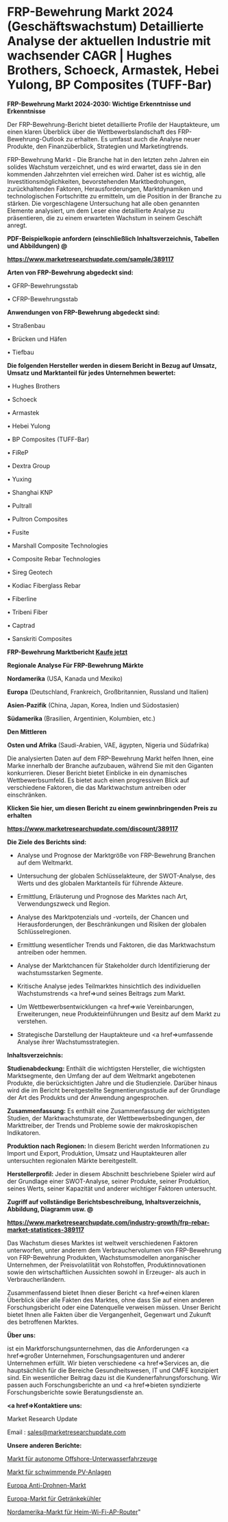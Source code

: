 # FRP-Bewehrung Markt 2024 (Geschäftswachstum) Detaillierte Analyse der aktuellen Industrie mit wachsender CAGR | Hughes Brothers, Schoeck, Armastek, Hebei Yulong, BP Composites (TUFF-Bar)

<strong>FRP-Bewehrung Markt 2024-2030: Wichtige Erkenntnisse und Erkenntnisse</strong>

Der FRP-Bewehrung-Bericht bietet detaillierte Profile der Hauptakteure, um einen klaren Überblick über die Wettbewerbslandschaft des FRP-Bewehrung-Outlook zu erhalten. Es umfasst auch die Analyse neuer Produkte, den Finanzüberblick, Strategien und Marketingtrends.

FRP-Bewehrung Markt - Die Branche hat in den letzten zehn Jahren ein solides Wachstum verzeichnet, und es wird erwartet, dass sie in den kommenden Jahrzehnten viel erreichen wird. Daher ist es wichtig, alle Investitionsmöglichkeiten, bevorstehenden Marktbedrohungen, zurückhaltenden Faktoren, Herausforderungen, Marktdynamiken und technologischen Fortschritte zu ermitteln, um die Position in der Branche zu stärken. Die vorgeschlagene Untersuchung hat alle oben genannten Elemente analysiert, um dem Leser eine detaillierte Analyse zu präsentieren, die zu einem erwarteten Wachstum in seinem Geschäft anregt.



<strong><b>PDF-Beispielkopie anfordern (einschließlich Inhaltsverzeichnis, Tabellen und Abbildungen) @ </b></strong>

<strong><a href=https://www.marketresearchupdate.com/sample/389117>

<strong>https://www.marketresearchupdate.com/sample/389117</u></a></strong></strong>



<strong>Arten von FRP-Bewehrung abgedeckt sind:</strong>

• GFRP-Bewehrungsstab

• CFRP-Bewehrungsstab



<strong>Anwendungen von FRP-Bewehrung abgedeckt sind:</strong>

• Straßenbau

• Brücken und Häfen

• Tiefbau



<strong>Die folgenden Hersteller werden in diesem Bericht in Bezug auf Umsatz, Umsatz und Marktanteil für jedes Unternehmen bewertet:</strong>

• Hughes Brothers

• Schoeck

• Armastek

• Hebei Yulong

• BP Composites (TUFF-Bar)

• FiReP

• Dextra Group

• Yuxing

• Shanghai KNP

• Pultrall

• Pultron Composites

• Fusite

• Marshall Composite Technologies

• Composite Rebar Technologies

• Sireg Geotech

• Kodiac Fiberglass Rebar

• Fiberline

• Tribeni Fiber

• Captrad

• Sanskriti Composites



<strong>FRP-Bewehrung Marktbericht <a href=https://www.marketresearchupdate.com/buynow/389117>Kaufe jetzt</a></strong>



<strong>Regionale Analyse Für FRP-Bewehrung Märkte</strong>



<strong>Nordamerika</strong> (USA, Kanada und Mexiko)



<strong>Europa</strong> (Deutschland, Frankreich, Großbritannien, Russland und Italien)



<strong>Asien-Pazifik</strong> (China, Japan, Korea, Indien und Südostasien)



<strong>Südamerika</strong> (Brasilien, Argentinien, Kolumbien, etc.)



<strong>Den Mittleren</strong> 

<strong>Osten und Afrika</strong> (Saudi-Arabien, VAE, ägypten, Nigeria und Südafrika)

Die analysierten Daten auf dem FRP-Bewehrung Markt helfen Ihnen, eine Marke innerhalb der Branche aufzubauen, während Sie mit den Giganten konkurrieren. Dieser Bericht bietet Einblicke in ein dynamisches Wettbewerbsumfeld. Es bietet auch einen progressiven Blick auf verschiedene Faktoren, die das Marktwachstum antreiben oder einschränken.



<strong>Klicken Sie hier, um diesen Bericht zu einem gewinnbringenden Preis zu erhalten
</strong>

<strong><a href=https://www.marketresearchupdate.com/discount/389117>https://www.marketresearchupdate.com/discount/389117</b></u></strong></a>



<strong>Die Ziele des Berichts sind:</strong>

- Analyse und Prognose der Marktgröße von FRP-Bewehrung Branchen auf dem Weltmarkt.

- Untersuchung der globalen Schlüsselakteure, der SWOT-Analyse, des Werts und des globalen Marktanteils für führende Akteure.

- Ermittlung, Erläuterung und Prognose des Marktes nach Art, Verwendungszweck und Region.

- Analyse des Marktpotenzials und -vorteils, der Chancen und Herausforderungen, der Beschränkungen und Risiken der globalen Schlüsselregionen.

- Ermittlung wesentlicher Trends und Faktoren, die das Marktwachstum antreiben oder hemmen.

- Analyse der Marktchancen für Stakeholder durch Identifizierung der wachstumsstarken Segmente.

- Kritische Analyse jedes Teilmarktes hinsichtlich des individuellen Wachstumstrends <a href=>und</a> seines Beitrags zum Markt.

- Um Wettbewerbsentwicklungen <a href=>wie</a> Vereinbarungen, Erweiterungen, neue Produkteinführungen und Besitz auf dem Markt zu verstehen.

- Strategische Darstellung der Hauptakteure und <a href=>umfas</a>sende Analyse ihrer Wachstumsstrategien.



<strong>Inhaltsverzeichnis:</strong>



<strong>Studienabdeckung:</strong> Enthält die wichtigsten Hersteller, die wichtigsten Marktsegmente, den Umfang der auf dem Weltmarkt angebotenen Produkte, die berücksichtigten Jahre und die Studienziele. Darüber hinaus wird die im Bericht bereitgestellte Segmentierungsstudie auf der Grundlage der Art des Produkts und der Anwendung angesprochen.



<strong>Zusammenfassung:</strong> Es enthält eine Zusammenfassung der wichtigsten Studien, der Marktwachstumsrate, der Wettbewerbsbedingungen, der Markttreiber, der Trends und Probleme sowie der makroskopischen Indikatoren.



<strong>Produktion nach Regionen:</strong> In diesem Bericht werden Informationen zu Import und Export, Produktion, Umsatz und Hauptakteuren aller untersuchten regionalen Märkte bereitgestellt.



<strong>Herstellerprofil:</strong> Jeder in diesem Abschnitt beschriebene Spieler wird auf der Grundlage einer SWOT-Analyse, seiner Produkte, seiner Produktion, seines Werts, seiner Kapazität und anderer wichtiger Faktoren untersucht.



<strong><b>Zugriff auf vollständige Berichtsbeschreibung, Inhaltsverzeichnis, Abbildung, Diagramm usw. @ </b></strong>

<strong><a href=https://www.marketresearchupdate.com/industry-growth/frp-rebar-market-statistices-389117>https://www.marketresearchupdate.com/industry-growth/frp-rebar-market-statistices-389117</a></strong>

Das Wachstum dieses Marktes ist weltweit verschiedenen Faktoren unterworfen, unter anderem dem Verbrauchervolumen von FRP-Bewehrung von FRP-Bewehrung Produkten, Wachstumsmodellen anorganischer Unternehmen, der Preisvolatilität von Rohstoffen, Produktinnovationen sowie den wirtschaftlichen Aussichten sowohl in Erzeuger- als auch in Verbraucherländern.

Zusammenfassend bietet Ihnen dieser Bericht <a href=>einen</a> klaren Überblick über alle Fakten des Marktes, ohne dass Sie auf einen anderen Forschungsbericht oder eine Datenquelle verweisen müssen. Unser Bericht bietet Ihnen alle Fakten über die Vergangenheit, Gegenwart und Zukunft des betroffenen Marktes.



<strong>Über uns:</strong>

 ist ein Marktforschungsunternehmen, das die Anforderungen <a href=>großer</a> Unternehmen, Forschungsagenturen und anderer Unternehmen erfüllt. Wir bieten verschiedene <a href=>Services</a> an, die hauptsächlich für die Bereiche Gesundheitswesen, IT und CMFE konzipiert sind. Ein wesentlicher Beitrag dazu ist die Kundenerfahrungsforschung. Wir passen auch Forschungsberichte an und <a href=>bieten</a> syndizierte Forschungsberichte sowie Beratungsdienste an.



<strong><a href=>Kontaktiere uns:</a></strong>

Market Research Update

Email : sales@marketresearchupdate.com



<strong>Unsere anderen Berichte:</strong>

<a href=https://www.linkedin.com/pulse/offshore-autonomous-underwater-vehicle-auv-market-2023>Markt für autonome Offshore-Unterwasserfahrzeuge</a>

<a href=https://www.linkedin.com/pulse/floating-pv-plant-market-size-emerging-trends-consumption>Markt für schwimmende PV-Anlagen</a>

<a href=https://www.linkedin.com/pulse/europe-anti-drone-market-size-highest-growth-globally>Europa Anti-Drohnen-Markt</a>

<a href=https://www.linkedin.com/pulse/europe-beverages-coolers-market-2023-current>Europa-Markt für Getränkekühler</a>

<a href=https://www.linkedin.com/pulse/north-america-home-wi-fi-ap-router-market-overview>Nordamerika-Markt für Heim-Wi-Fi-AP-Router</a>"
